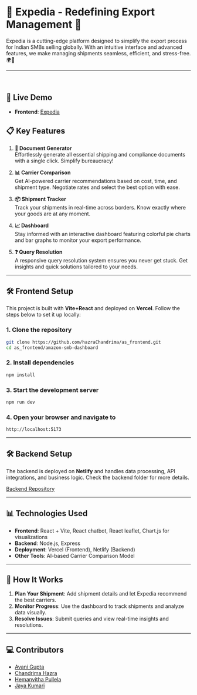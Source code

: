 # 🌟 Expedia - Redefining Export Management 🌟

Expedia is a cutting-edge platform designed to simplify the export process for Indian SMBs selling globally. With an intuitive interface and advanced features, we make managing shipments seamless, efficient, and stress-free. 🌍🚀

---
<br/>

## 🚀 Live Demo

- **Frontend**: [Expedia](https://amazon-smbhav.vercel.app/)



## 📋 Key Features

1. **📄 Document Generator**  
   Effortlessly generate all essential shipping and compliance documents with a single click. Simplify bureaucracy!  

2. **📊 Carrier Comparison**  
   Get AI-powered carrier recommendations based on cost, time, and shipment type. Negotiate rates and select the best option with ease.

3. **📦 Shipment Tracker**  
   Track your shipments in real-time across borders. Know exactly where your goods are at any moment.

4. **📈 Dashboard**  
   Stay informed with an interactive dashboard featuring colorful pie charts and bar graphs to monitor your export performance.

5. **❓ Query Resolution**  
   A responsive query resolution system ensures you never get stuck. Get insights and quick solutions tailored to your needs.

---

## 🛠️ Frontend Setup

This project is built with **Vite+React** and deployed on **Vercel**. Follow the steps below to set it up locally:

### 1. Clone the repository
```bash
git clone https://github.com/hazraChandrima/as_frontend.git
cd as_frontend/amazon-smb-dashboard

```

### 2. Install dependencies
```bash
npm install
```

### 3. Start the development server

```bash
npm run dev
```

### 4. Open your browser and navigate to
```bash
http://localhost:5173
```



---

## 🛠️ Backend Setup

The backend is deployed on **Netlify** and handles data processing, API integrations, and business logic. Check the backend folder for more details.

[Backend Repository](https://github.com/hemanvithapullela0456/as_backend)

---

## 📊 Technologies Used

- **Frontend**: React + Vite, React chatbot, React leaflet, Chart.js for visualizations
- **Backend**: Node.js, Express
- **Deployment**: Vercel (Frontend), Netlify (Backend)
- **Other Tools**: AI-based Carrier Comparison Model

---

## 🎯 How It Works

1. **Plan Your Shipment**: Add shipment details and let Expedia recommend the best carriers.  
2. **Monitor Progress**: Use the dashboard to track shipments and analyze data visually.  
3. **Resolve Issues**: Submit queries and view real-time insights and resolutions.  

---

## 💻 Contributors

- [Avani Gupta](https://github.com/guptaavani111)
- [Chandrima Hazra](https://github.com/hazraChandrima)
- [Hemanvitha Pullela](https://github.com/hemanvithapullela0456)
- [Jaya Kumari](https://github.com/jaya005)
